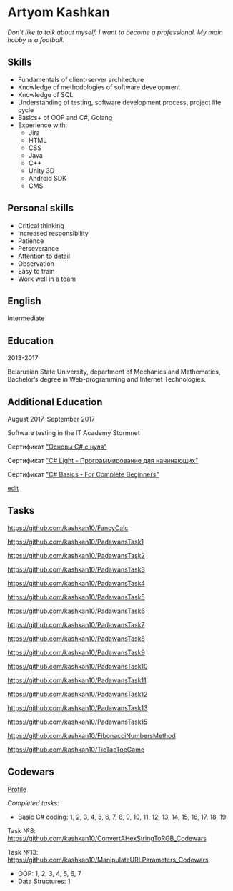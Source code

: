 # Artyom Kashkan
*Don't like to talk about myself. I want to become a professional. My main hobby is a football.*                                                                                                     
## Skills
- Fundamentals of client-server architecture
- Knowledge of methodologies of software development
- Knowledge of SQL
- Understanding of testing, software development process, project life cycle
- Basics+ of OOP and C#, Golang
- Experience with: 
   - Jira
   - HTML
   - CSS
   - Java
   - C++
   - Unity 3D
   - Android SDK
   - CMS

## Personal skills
- Critical thinking
- Increased responsibility
- Patience
- Perseverance
- Attention to detail
- Observation
- Easy to train
- Work well in a team

## English
Intermediate

## Education
2013-2017

Belarusian State University, department of Mechanics and Mathematics, Bachelor’s degree in Web-programming and Internet Technologies.

## Additional Education
August 2017-September 2017

Software testing in the IT Academy Stormnet

Сертификат ["Основы C# с нуля"](https://www.udemy.com/certificate/UC-W5U0VJ2F/)

Сертификат ["C# Light - Программирование для начинающих"](https://www.udemy.com/certificate/UC-KRVJF4MQ/)

Сертификат ["C# Basics - For Complete Beginners"](https://www.udemy.com/certificate/UC-LJSEBYL3/)

[edit](https://github.com/kashkan10/kashkan10.github.io/edit/master/index.md)

## Tasks


https://github.com/kashkan10/FancyCalc 

https://github.com/kashkan10/PadawansTask1

https://github.com/kashkan10/PadawansTask2

https://github.com/kashkan10/PadawansTask3

https://github.com/kashkan10/PadawansTask4

https://github.com/kashkan10/PadawansTask5

https://github.com/kashkan10/PadawansTask6

https://github.com/kashkan10/PadawansTask7

https://github.com/kashkan10/PadawansTask8

https://github.com/kashkan10/PadawansTask9

https://github.com/kashkan10/PadawansTask10

https://github.com/kashkan10/PadawansTask11

https://github.com/kashkan10/PadawansTask12

https://github.com/kashkan10/PadawansTask13

https://github.com/kashkan10/PadawansTask15

https://github.com/kashkan10/FibonacciNumbersMethod

https://github.com/kashkan10/TicTacToeGame

## Codewars

[Profile](https://www.codewars.com/users/Phoenix10)

_Completed tasks:_

- Basic C# coding: 1, 2, 3, 4, 5, 6, 7, 8, 9, 10, 11, 12, 13, 14, 15, 16, 17, 18, 19

Task №8: https://github.com/kashkan10/ConvertAHexStringToRGB_Codewars

Task №13: https://github.com/kashkan10/ManipulateURLParameters_Codewars
- OOP: 1, 2, 3, 4, 5, 6, 7
- Data Structures: 1
